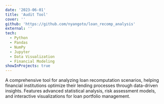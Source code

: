 ```yaml
---
date: '2023-06-01'
title: 'Audit Tool'
cover: ''
github: 'https://github.com/nyangoto/loan_recomp_analysis'
external: ''
tech:
  - Python
  - Pandas
  - NumPy
  - Jupyter
  - Data Visualization
  - Financial Modeling
showInProjects: true
---
```


A comprehensive tool for analyzing loan recomputation scenarios, helping financial institutions optimize their lending processes through data-driven insights. Features advanced statistical analysis, risk assessment models, and interactive visualizations for loan portfolio management.
